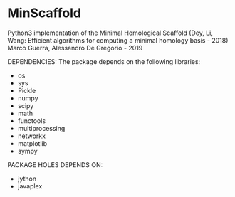 # MinScaffold
Python3 implementation of the Minimal Homological Scaffold (Dey, Li, Wang: Efficient algorithms for computing a minimal homology basis - 2018)
Marco Guerra, Alessandro De Gregorio - 2019


DEPENDENCIES:
The package depends on the following libraries:
- os
- sys
- Pickle
- numpy
- scipy
- math
- functools
- multiprocessing
- networkx
- matplotlib
- sympy

PACKAGE HOLES DEPENDS ON:
- jython
- javaplex
